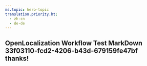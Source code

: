 ```yaml
---
ms.topic: hero-topic
translation.priority.ht: 
  - zh-cn
  - de-de
---
```

## OpenLocalization Workflow Test MarkDown 33f03110-fcd2-4206-b43d-679159fe47bf thanks!
